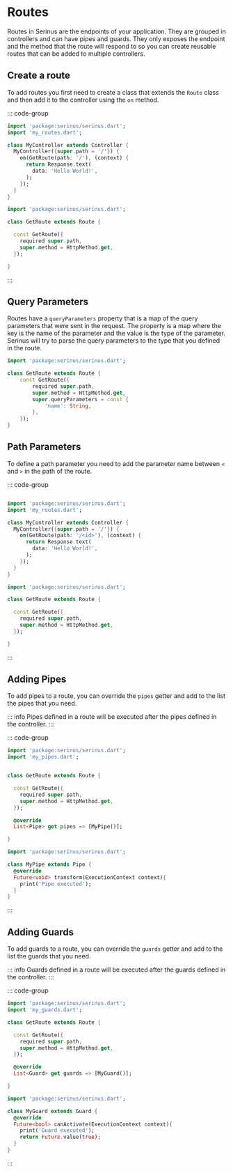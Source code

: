 # Routes

Routes in Serinus are the endpoints of your application. They are grouped in controllers and can have pipes and guards.
They only exposes the endpoint and the method that the route will respond to so you can create reusable routes that can be added to multiple controllers.

## Create a route

To add routes you first need to create a class that extends the `Route` class and then add it to the controller using the `on` method.

::: code-group

```dart [my_controller.dart]
import 'package:serinus/serinus.dart';
import 'my_routes.dart';

class MyController extends Controller {
  MyController({super.path = '/'}) {
    on(GetRoute(path: '/'), (context) {
      return Response.text(
        data: 'Hello World!',
      );
    });
  }
}
```

```dart [my_routes.dart]
import 'package:serinus/serinus.dart';

class GetRoute extends Route {

  const GetRoute({
    required super.path, 
    super.method = HttpMethod.get,
  });

}
```

:::

## Query Parameters

Routes have a `queryParameters` property that is a map of the query parameters that were sent in the request.
The property is a map where the key is the name of the parameter and the value is the type of the parameter.
Serinus will try to parse the query parameters to the type that you defined in the route.

```dart
import 'package:serinus/serinus.dart';

class GetRoute extends Route {
    const GetRoute({
        required super.path, 
        super.method = HttpMethod.get,
        super.queryParameters = const {
            'name': String,
        },
    });
}
```

## Path Parameters

To define a path parameter you need to add the parameter name between `<` and `>` in the path of the route.

::: code-group

```dart [my_controller.dart]

import 'package:serinus/serinus.dart';
import 'my_routes.dart';

class MyController extends Controller {
  MyController({super.path = '/'}) {
    on(GetRoute(path: '/<id>'), (context) {
      return Response.text(
        data: 'Hello World!',
      );
    });
  }
}
```

```dart [my_routes.dart]
import 'package:serinus/serinus.dart';

class GetRoute extends Route {

  const GetRoute({
    required super.path, 
    super.method = HttpMethod.get,
  });

}
```

:::

## Adding Pipes

To add pipes to a route, you can override the `pipes` getter and add to the list the pipes that you need.

::: info
Pipes defined in a route will be executed after the pipes defined in the controller.
:::

::: code-group

```dart [my_routes.dart]
import 'package:serinus/serinus.dart';
import 'my_pipes.dart';


class GetRoute extends Route {

  const GetRoute({
    required super.path, 
    super.method = HttpMethod.get,
  });

  @override
  List<Pipe> get pipes => [MyPipe()];

}
```

```dart [my_pipes.dart]
import 'package:serinus/serinus.dart';

class MyPipe extends Pipe {
  @override
  Future<void> transform(ExecutionContext context){
    print('Pipe executed');
  }
}
```

:::

## Adding Guards

To add guards to a route, you can override the `guards` getter and add to the list the guards that you need.

::: info
Guards defined in a route will be executed after the guards defined in the controller.
:::

::: code-group

```dart [my_routes.dart]
import 'package:serinus/serinus.dart';
import 'my_guards.dart';

class GetRoute extends Route {

  const GetRoute({
    required super.path, 
    super.method = HttpMethod.get,
  });

  @override
  List<Guard> get guards => [MyGuard()];

}
```

```dart [my_guards.dart]
import 'package:serinus/serinus.dart';

class MyGuard extends Guard {
  @override
  Future<bool> canActivate(ExecutionContext context){
    print('Guard executed');
    return Future.value(true);
  }
}
```

:::